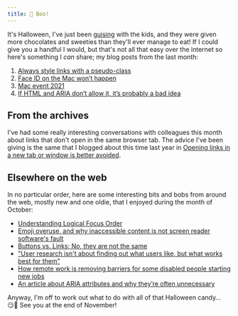 ```yaml
---
title: 👻 Boo!
---
```


It's Halloween, I've just been [guising](https://en.wikipedia.org/wiki/Trick-or-treating#Guising) with the kids, and they were given more chocolates and sweeties than they'll ever manage to eat! If I could give you a handful I would, but that's not all that easy over the internet so here's something I *can* share; my blog posts from the last month:

1. [Always style links with a pseudo-class](https://www.tempertemper.net/blog/always-style-links-with-a-pseudo-class)
2. [Face ID on the Mac won’t happen](https://www.tempertemper.net/blog/face-id-on-the-mac-wont-happen)
3. [Mac event 2021](https://www.tempertemper.net/blog/mac-event-2021)
4. [If HTML and ARIA don’t allow it, it’s probably a bad idea](https://www.tempertemper.net/blog/if-html-and-aria-dont-allow-it-its-probably-a-bad-idea)


## From the archives

I've had some really interesting conversations with colleagues this month about links that don't open in the same browser tab. The advice I've been giving is the same that I blogged about this time last year in [Opening links in a new tab or window is better avoided](https://www.tempertemper.net/blog/opening-links-in-a-new-tab-or-window-is-better-avoided).


## Elsewhere on the web

In no particular order, here are some interesting bits and bobs from around the web, mostly new and one oldie, that I enjoyed during the month of October:

- [Understanding Logical Focus Order](https://devyarns.com/logical-focus-order/)
- [Emoji overuse, and why inaccessible content is not screen reader software's fault](https://adrianroselli.com/2021/10/blaming-screen-readers-red-flag.html)
- [Buttons vs. Links; No, they are not the same](https://yatil.net/blog/buttons-vs-links)
- ["User research isn't about finding out what users like, but what works best for them"](https://userresearch.blog.gov.uk/2017/04/18/why-we-care-more-about-effectiveness-than-efficiency-or-satisfaction/)
- [How remote work is removing barriers for some disabled people starting new jobs](https://www.businessinsider.com/legally-blind-low-vision-how-remote-work-changed-career-2021-9?r=US&IR=T)
- [An article about ARIA attributes and why they’re often unnecessary](https://www.scottohara.me//blog/2021/10/04/redundantly-redundant.html)

Anyway, I'm off to work out what to do with all of that Halloween candy… 😏&#x2060;🍫 See you at the end of November!
